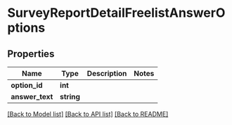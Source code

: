 # SurveyReportDetailFreelistAnswerOptions

## Properties
Name | Type | Description | Notes
------------ | ------------- | ------------- | -------------
**option_id** | **int** |  | 
**answer_text** | **string** |  | 

[[Back to Model list]](../README.md#documentation-for-models) [[Back to API list]](../README.md#documentation-for-api-endpoints) [[Back to README]](../README.md)


